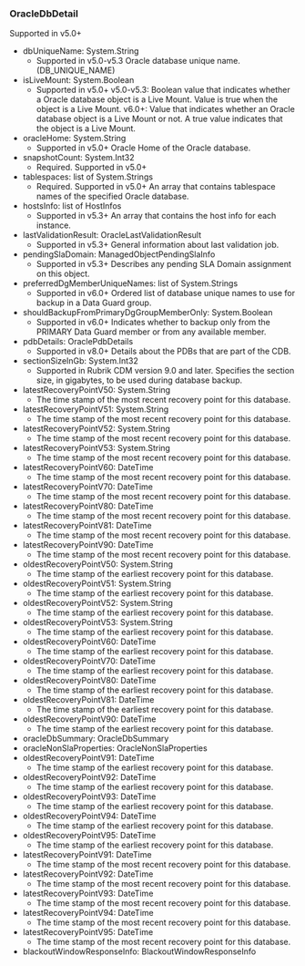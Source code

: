 ### OracleDbDetail
Supported in v5.0+

- dbUniqueName: System.String
  - Supported in v5.0-v5.3
Oracle database unique name. (DB_UNIQUE_NAME)
- isLiveMount: System.Boolean
  - Supported in v5.0+
v5.0-v5.3: Boolean value that indicates whether a Oracle database object is a Live Mount. Value is true when the object is a Live Mount.
v6.0+: Value that indicates whether an Oracle database object is a Live Mount or not. A true value indicates that the object is a Live Mount.
- oracleHome: System.String
  - Supported in v5.0+
Oracle Home of the Oracle database.
- snapshotCount: System.Int32
  - Required. Supported in v5.0+
- tablespaces: list of System.Strings
  - Required. Supported in v5.0+
An array that contains tablespace names of the specified Oracle database.
- hostsInfo: list of HostInfos
  - Supported in v5.3+
An array that contains the host info for each instance.
- lastValidationResult: OracleLastValidationResult
  - Supported in v5.3+
General information about last validation job.
- pendingSlaDomain: ManagedObjectPendingSlaInfo
  - Supported in v5.3+
Describes any pending SLA Domain assignment on this object.
- preferredDgMemberUniqueNames: list of System.Strings
  - Supported in v6.0+
Ordered list of database unique names to use for backup in a Data Guard group.
- shouldBackupFromPrimaryDgGroupMemberOnly: System.Boolean
  - Supported in v6.0+
Indicates whether to backup only from the PRIMARY Data Guard member or from any available member.
- pdbDetails: OraclePdbDetails
  - Supported in v8.0+
Details about the PDBs that are part of the CDB.
- sectionSizeInGb: System.Int32
  - Supported in Rubrik CDM version 9.0 and later. Specifies the section size, in gigabytes, to be used during database backup.
- latestRecoveryPointV50: System.String
  - The time stamp of the most recent recovery point for this database.
- latestRecoveryPointV51: System.String
  - The time stamp of the most recent recovery point for this database.
- latestRecoveryPointV52: System.String
  - The time stamp of the most recent recovery point for this database.
- latestRecoveryPointV53: System.String
  - The time stamp of the most recent recovery point for this database.
- latestRecoveryPointV60: DateTime
  - The time stamp of the most recent recovery point for this database.
- latestRecoveryPointV70: DateTime
  - The time stamp of the most recent recovery point for this database.
- latestRecoveryPointV80: DateTime
  - The time stamp of the most recent recovery point for this database.
- latestRecoveryPointV81: DateTime
  - The time stamp of the most recent recovery point for this database.
- latestRecoveryPointV90: DateTime
  - The time stamp of the most recent recovery point for this database.
- oldestRecoveryPointV50: System.String
  - The time stamp of the earliest recovery point for this database.
- oldestRecoveryPointV51: System.String
  - The time stamp of the earliest recovery point for this database.
- oldestRecoveryPointV52: System.String
  - The time stamp of the earliest recovery point for this database.
- oldestRecoveryPointV53: System.String
  - The time stamp of the earliest recovery point for this database.
- oldestRecoveryPointV60: DateTime
  - The time stamp of the earliest recovery point for this database.
- oldestRecoveryPointV70: DateTime
  - The time stamp of the earliest recovery point for this database.
- oldestRecoveryPointV80: DateTime
  - The time stamp of the earliest recovery point for this database.
- oldestRecoveryPointV81: DateTime
  - The time stamp of the earliest recovery point for this database.
- oldestRecoveryPointV90: DateTime
  - The time stamp of the earliest recovery point for this database.
- oracleDbSummary: OracleDbSummary
- oracleNonSlaProperties: OracleNonSlaProperties
- oldestRecoveryPointV91: DateTime
  - The time stamp of the earliest recovery point for this database.
- oldestRecoveryPointV92: DateTime
  - The time stamp of the earliest recovery point for this database.
- oldestRecoveryPointV93: DateTime
  - The time stamp of the earliest recovery point for this database.
- oldestRecoveryPointV94: DateTime
  - The time stamp of the earliest recovery point for this database.
- oldestRecoveryPointV95: DateTime
  - The time stamp of the earliest recovery point for this database.
- latestRecoveryPointV91: DateTime
  - The time stamp of the most recent recovery point for this database.
- latestRecoveryPointV92: DateTime
  - The time stamp of the most recent recovery point for this database.
- latestRecoveryPointV93: DateTime
  - The time stamp of the most recent recovery point for this database.
- latestRecoveryPointV94: DateTime
  - The time stamp of the most recent recovery point for this database.
- latestRecoveryPointV95: DateTime
  - The time stamp of the most recent recovery point for this database.
- blackoutWindowResponseInfo: BlackoutWindowResponseInfo
